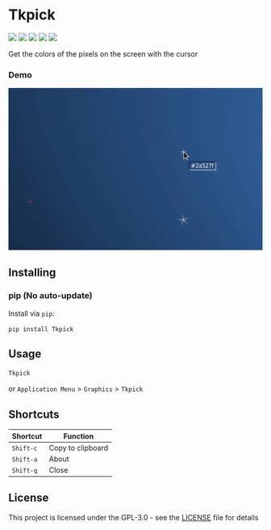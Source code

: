 # Tkpick
![](https://img.shields.io/pypi/v/Tkpick?color=orange&logo=python&logoColor=white&style=flat-square)
![](https://img.shields.io/pypi/dm/Tkpick?style=flat-square)
![](https://img.shields.io/pypi/pyversions/Tkpick?logo=python&logoColor=white&style=flat-square)
![](https://img.shields.io/github/license/adlgrbz/Tkpick?color=green&style=flat-square)
![](https://img.shields.io/static/v1?label=style&message=black&color=black&style=flat-square)

Get the colors of the pixels on the screen with the cursor

### Demo
![](demo.gif)

## Installing
### pip (No auto-update)
Install via `pip`:
```
pip install Tkpick
```

## Usage
```sh
Tkpick
```

or `Application Menu` > `Graphics` > `Tkpick`

## Shortcuts

Shortcut | Function
--- | ---
`Shift-c` | Copy to clipboard
`Shift-a` | About
`Shift-q` | Close

## License
This project is licensed under the GPL-3.0 - see the [LICENSE](LICENSE) file for details